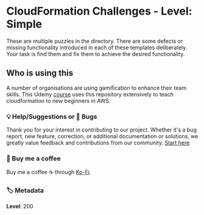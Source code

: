 # CloudFormation Challenges - Level: Simple

These are multiple puzzles in the directory. There are some defects or missing functionality introduced in each of these templates deliberately. Your task is find them and fix them to achieve the desired functionality.

## Who is using this

A number of organisations are using gamification to enhance their team skills. This Udemy [course][100] uses this repository extensively to teach cloudformation to new beginners in AWS.

### 💡 Help/Suggestions or 🐛 Bugs

Thank you for your interest in contributing to our project. Whether it's a bug report, new feature, correction, or additional documentation or solutions, we greatly value feedback and contributions from our community. [Start here][200]

### 👋 Buy me a coffee

Buy me a coffee ☕ through [Ko-Fi](https://ko-fi.com/miztiik).

### 🏷️ Metadata

**Level**: 200

[1]: https://docs.aws.amazon.com/AWSCloudFormation/latest/UserGuide/aws-properties-s3-bucket.html#cfn-s3-bucket-accesscontrol

[100]: https://www.udemy.com/course/aws-cloud-development-kit-from-beginner-to-professional/?referralCode=E15D7FB64E417C547579&couponCode=AWS_4U_MAY

[200]: https://github.com/miztiik/cfn-challenges/issues
